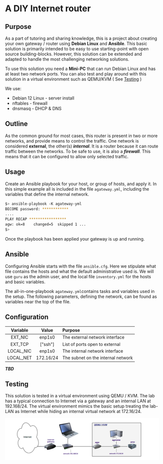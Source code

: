 # A DIY Internet router

## Purpose

As a part of tutoring and sharing knowledge, this is a project about creating
your own gateway / router using **Debian Linux** and **Ansible**. This basic solution is primarily intended to be easy to use starting-point with open source building-blocks. However, this solution can be extended and adapted to handle  the most challenging networking solutions. 

To use this solution you need a **Mini-PC** that can run Debian Linux and has at least two network ports. You can also test and play around with this solution in a virtual environment such as QEMU/KVM  ( See [Testing](#testing) )

We use:

 * Debian 12 Linux - server install
 * nftables - firewall
 * dnsmasq  - DHCP & DNS

## Outline
As the common ground for most cases, this router is present in two or more 
networks, and provide means to control the traffic. One network is considered **external**, the other(s) **_internal_**. It is a router because it can route traffic between the networks. To be safe to use, it is also a **_firewall_**. This means that it can be configured to allow only selected traffic. 

## Usage

Create an Ansible playbook for your host, or group of hosts, and apply it. In this simple example all is included in the file `agateway.yml`, including the variables that define the internal network.

```bash
$> ansible-playbook -K agateway-yml
BECOME password: ************
....
PLAY RECAP *****************
agw: ok=8    changed=5  skipped 1 ...
$>  
```

Once the playbook has been applied your gateway is up and running.

## Ansible

Configuring Ansible starts with the file `ansible.cfg`. Here we stipulate what file contains the hosts and what the default administrative used is. We will use `guru` as the admin user, and the local file `inventory.yml` for the hosts and basic variables.

The all-in-one-playbook `agateway.yml`contains tasks and variables used in the setup. The following parameters, defining the network, can be found as variables near the top of the file.

## Configuration


| Variable  | Value      | Purpose                           |
|:---------:|:----------:|:---------------------------------------|
| EXT_NIC   |  enp1s0    | The external network interface         |
| EXT_TCP   |  ["ssh"]   | List of ports open to external         |
| LOCAL_NIC | enp1s0     | The internal network interface         |
| LOCAL_NET | 172.16/24  | The subnet on the internal network     |

**_TBD_**

## Testing

This solution is tested in a virtual environment using QEMU / KVM. The lab has a typical connection to Internet via a gateway and an internal LAN at 192.168/24. The virtual environment mimics the basic setup treating the lab-LAN as Internet while hiding an internal virtual network at 172.16/24.


![](docs/atest.png)
